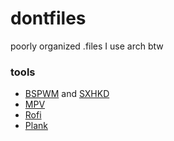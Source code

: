 # dontfiles
poorly organized .files I use arch btw

### tools
- [BSPWM](https://github.com/baskerville/bspwm) and [SXHKD](https://github.com/baskerville/sxhkd) 
- [MPV](https://github.com/mpv-player/mpv)
- [Rofi](https://github.com/davatorium/rofi)
- [Plank](https://github.com/ricotz/plank)
